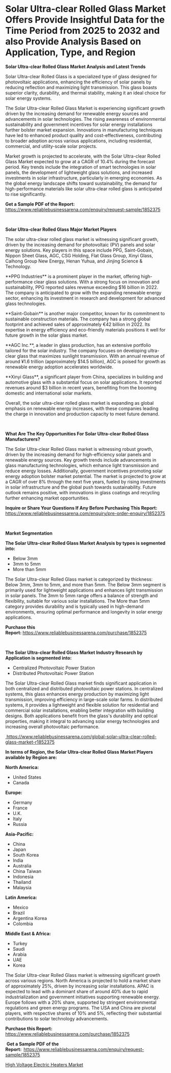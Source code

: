<p><h1>Solar Ultra-clear Rolled Glass Market Offers Provide Insightful Data for the Time Period from 2025 to 2032 and also Provide Analysis Based on Application, Type, and Region</h1></p><p><strong>Solar Ultra-clear Rolled Glass Market Analysis and Latest Trends</strong></p>
<p><p>Solar Ultra-clear Rolled Glass is a specialized type of glass designed for photovoltaic applications, enhancing the efficiency of solar panels by reducing reflection and maximizing light transmission. This glass boasts superior clarity, durability, and thermal stability, making it an ideal choice for solar energy systems.</p><p>The Solar Ultra-clear Rolled Glass Market is experiencing significant growth driven by the increasing demand for renewable energy sources and advancements in solar technologies. The rising awareness of environmental sustainability and government incentives for solar energy installations further bolster market expansion. Innovations in manufacturing techniques have led to enhanced product quality and cost-effectiveness, contributing to broader adoption across various applications, including residential, commercial, and utility-scale solar projects.</p><p>Market growth is projected to accelerate, with the Solar Ultra-clear Rolled Glass Market expected to grow at a CAGR of 10.4% during the forecast period. Key trends include the integration of smart technologies in solar panels, the development of lightweight glass solutions, and increased investments in solar infrastructure, particularly in emerging economies. As the global energy landscape shifts toward sustainability, the demand for high-performance materials like solar ultra-clear rolled glass is anticipated to rise significantly.</p></p>
<p><strong>Get a Sample PDF of the Report:&nbsp;</strong> <a href="https://www.reliablebusinessarena.com/enquiry/request-sample/1852375?utm_campaign=2187&utm_medium=2&utm_source=Github&utm_content=ia&utm_term=31032025&utm_id=solar-ultra-clear-rolled-glass">https://www.reliablebusinessarena.com/enquiry/request-sample/1852375</a></p>
<p>&nbsp;</p>
<p><strong>Solar Ultra-clear Rolled Glass Major Market Players</strong></p>
<p><p>The solar ultra-clear rolled glass market is witnessing significant growth, driven by the increasing demand for photovoltaic (PV) panels and solar energy solutions. Key players in this space include PPG, Saint-Gobain, Nippon Sheet Glass, AGC, CSG Holding, Flat Glass Group, Xinyi Glass, Caihong Group New Energy, Henan Yuhua, and Jinjing Science & Technology.</p><p>**PPG Industries** is a prominent player in the market, offering high-performance clear glass solutions. With a strong focus on innovation and sustainability, PPG reported sales revenue exceeding $16 billion in 2022. The company is anticipated to grow with the expanding renewable energy sector, enhancing its investment in research and development for advanced glass technologies.</p><p>**Saint-Gobain** is another major competitor, known for its commitment to sustainable construction materials. The company has a strong global footprint and achieved sales of approximately €42 billion in 2022. Its expertise in energy efficiency and eco-friendly materials positions it well for future growth in the solar glass market.</p><p>**AGC Inc.**, a leader in glass production, has an extensive portfolio tailored for the solar industry. The company focuses on developing ultra-clear glass that maximizes sunlight transmission. With an annual revenue of around ¥1.6 trillion (approximately $14.5 billion), AGC is poised for growth as renewable energy adoption accelerates worldwide.</p><p>**Xinyi Glass**, a significant player from China, specializes in building and automotive glass with a substantial focus on solar applications. It reported revenues around $3 billion in recent years, benefiting from the booming domestic and international solar markets. </p><p>Overall, the solar ultra-clear rolled glass market is expanding as global emphasis on renewable energy increases, with these companies leading the charge in innovation and production capacity to meet future demand.</p></p>
<p>&nbsp;</p>
<p><strong>What Are The Key Opportunities For Solar Ultra-clear Rolled Glass Manufacturers?</strong></p>
<p><p>The Solar Ultra-clear Rolled Glass market is witnessing robust growth, driven by the increasing demand for high-efficiency solar panels and renewable energy sources. Key growth trends include advancements in glass manufacturing technologies, which enhance light transmission and reduce energy losses. Additionally, government incentives promoting solar energy adoption bolster market potential. The market is projected to grow at a CAGR of over 8% through the next five years, fueled by rising investments in solar infrastructure and the global push towards sustainability. Future outlook remains positive, with innovations in glass coatings and recycling further enhancing market opportunities.</p></p>
<p><strong>Inquire or Share Your Questions If Any Before Purchasing This Report:</strong> <a href="https://www.reliablebusinessarena.com/enquiry/pre-order-enquiry/1852375?utm_campaign=2187&utm_medium=2&utm_source=Github&utm_content=ia&utm_term=31032025&utm_id=solar-ultra-clear-rolled-glass">https://www.reliablebusinessarena.com/enquiry/pre-order-enquiry/1852375</a></p>
<p>&nbsp;</p>
<p><strong>Market Segmentation</strong></p>
<p><strong>The Solar Ultra-clear Rolled Glass Market Analysis by types is segmented into:</strong></p>
<p><ul><li>Below 3mm</li><li>3mm to 5mm</li><li>More than 5mm</li></ul></p>
<p><p>The Solar Ultra-clear Rolled Glass market is categorized by thickness: Below 3mm, 3mm to 5mm, and more than 5mm. The Below 3mm segment is primarily used for lightweight applications and enhances light transmission in solar panels. The 3mm to 5mm range offers a balance of strength and flexibility, suitable for various solar installations. The More than 5mm category provides durability and is typically used in high-demand environments, ensuring optimal performance and longevity in solar energy applications.</p></p>
<p><strong>Purchase this Report:&nbsp;</strong><a href="https://www.reliablebusinessarena.com/purchase/1852375?utm_campaign=2187&utm_medium=2&utm_source=Github&utm_content=ia&utm_term=31032025&utm_id=solar-ultra-clear-rolled-glass">https://www.reliablebusinessarena.com/purchase/1852375</a></p>
<p>&nbsp;</p>
<p><strong>The Solar Ultra-clear Rolled Glass Market Industry Research by Application is segmented into:</strong></p>
<p><ul><li>Centralized Photovoltaic Power Station</li><li>Distributed Photovoltaic Power Station</li></ul></p>
<p><p>The Solar Ultra-clear Rolled Glass market finds significant application in both centralized and distributed photovoltaic power stations. In centralized systems, this glass enhances energy production by maximizing light transmission, improving efficiency in large-scale solar farms. In distributed systems, it provides a lightweight and flexible solution for residential and commercial solar installations, enabling better integration with building designs. Both applications benefit from the glass's durability and optical properties, making it integral to advancing solar energy technologies and increasing overall photovoltaic performance.</p></p>
<p><a href="https://www.reliablebusinessarena.com/global-solar-ultra-clear-rolled-glass-market-r1852375?utm_campaign=2187&utm_medium=2&utm_source=Github&utm_content=ia&utm_term=31032025&utm_id=solar-ultra-clear-rolled-glass">&nbsp;https://www.reliablebusinessarena.com/global-solar-ultra-clear-rolled-glass-market-r1852375</a></p>
<p><strong>In terms of Region, the Solar Ultra-clear Rolled Glass Market Players available by Region are:</strong></p>
<p>
    <p> <strong> North America: </strong>
        <ul>
            <li>United States</li>
            <li>Canada</li>
        </ul>
        </p> 
    <p> <strong> Europe: </strong>
        <ul>
            <li>Germany</li>
            <li>France</li>
            <li>U.K.</li>
            <li>Italy</li>
            <li>Russia</li>
        </ul>
        </p> 
    <p> <strong> Asia-Pacific: </strong>
        <ul>
            <li>China</li>
            <li>Japan</li>
            <li>South Korea</li>
            <li>India</li>
            <li>Australia</li>
            <li>China Taiwan</li>
            <li>Indonesia</li>
            <li>Thailand</li>
            <li>Malaysia</li>
        </ul>
        </p> 
    <p> <strong> Latin America: </strong>
        <ul>
            <li>Mexico</li>
            <li>Brazil</li>
            <li>Argentina Korea</li>
            <li>Colombia</li>
        </ul>
        </p> 
    <p> <strong> Middle East & Africa: </strong>
        <ul>
            <li>Turkey</li>
            <li>Saudi</li>
            <li>Arabia</li>
            <li>UAE</li>
            <li>Korea</li>
        </ul>
    </p>
    </p>
<p><p>The Solar Ultra-clear Rolled Glass market is witnessing significant growth across various regions. North America is projected to hold a market share of approximately 25%, driven by increasing solar installations. APAC is expected to lead with a dominant share of around 40% due to rapid industrialization and government initiatives supporting renewable energy. Europe follows with a 20% share, supported by stringent environmental regulations and green energy programs. The USA and China are pivotal players, with respective shares of 10% and 5%, reflecting their substantial contributions to solar technology advancements.</p></p>
<p><strong>Purchase this Report: </strong><a href="https://www.reliablebusinessarena.com/purchase/1852375?utm_campaign=2187&utm_medium=2&utm_source=Github&utm_content=ia&utm_term=31032025&utm_id=solar-ultra-clear-rolled-glass">https://www.reliablebusinessarena.com/purchase/1852375</a></p>
<p>&nbsp;<strong>Get a Sample PDF of the Report:&nbsp;&nbsp;</strong><a href="https://www.reliablebusinessarena.com/enquiry/request-sample/1852375?utm_campaign=2187&utm_medium=2&utm_source=Github&utm_content=ia&utm_term=31032025&utm_id=solar-ultra-clear-rolled-glass">https://www.reliablebusinessarena.com/enquiry/request-sample/1852375</a></p>
<p><strong></strong></p>
<p><p><a href="https://github.com/mauripalmi/Market-Research-Report-List-6/blob/main/high-voltage-electric-heaters-market.md?utm_campaign=2187&utm_medium=2&utm_source=Github&utm_content=ia&utm_term=31032025&utm_id=solar-ultra-clear-rolled-glass">High Voltage Electric Heaters Market</a></p></p>